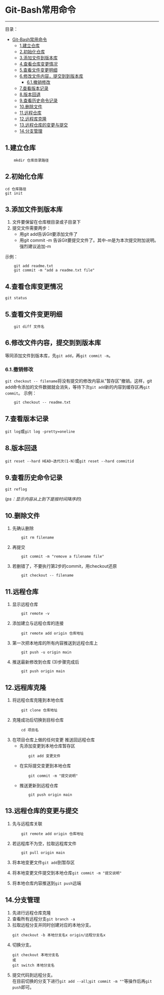# Git-Bash常用命令

--------
目录：
- [Git-Bash常用命令](#git-bash常用命令)
  - [1.建立仓库](#1建立仓库)
  - [2.初始化仓库](#2初始化仓库)
  - [3.添加文件到版本库](#3添加文件到版本库)
  - [4.查看仓库变更情况](#4查看仓库变更情况)
  - [5.查看文件变更明细](#5查看文件变更明细)
  - [6.修改文件内容，提交到到版本库](#6修改文件内容提交到到版本库)
    - [6.1.撤销修改](#61撤销修改)
  - [7.查看版本记录](#7查看版本记录)
  - [8.版本回退](#8版本回退)
  - [9.查看历史命令记录](#9查看历史命令记录)
  - [10.删除文件](#10删除文件)
  - [11.远程仓库](#11远程仓库)
  - [12.远程库克隆](#12远程库克隆)
  - [13.远程仓库的变更与提交](#13远程仓库的变更与提交)
  - [14.分支管理](#14分支管理)

## 1.建立仓库
```
    mkdir 仓库目录路径
```

## 2.初始化仓库
	cd 仓库路径
	git init

## 3.添加文件到版本库
1. 文件要保留在仓库根目录或子目录下  
2. 提交文件需要两步：  
   - 用git add告诉Git要添加文件了
   - 用git commit -m 告诉Git要提交文件了。其中-m是为本次提交附加说明。强烈建议追加-m
	
示例：
```
    git add readme.txt
    git commit -m "add a readme.txt file"
```
	
## 4.查看仓库变更情况
```
git status
```

## 5.查看文件变更明细
```
    git diff 文件名
```

## 6.修改文件内容，提交到到版本库
等同添加文件到版本库，先`git add`，再`git commit -m`。
### 6.1.撤销修改

`git checkout -- filename`将没有提交的修改内容从"暂存区"撤销。这样，git add命令添加的文件数据就会消失，等待下次`git add`新的内容到缓存区再`git commit`。
示例：
```
	git checkout -- readme.txt
```

## 7.查看版本记录
`git log`或`git log -pretty=oneline`

## 8.版本回退
`git reset --hard HEAD~迭代次(1-N)`或`git reset --hard commitid`

## 9.查看历史命令记录
`git reflog`

(*ps：显示内容从上到下是按时间降序的*)
	
## 10.删除文件

1. 先确认删除  
    ```
        git rm filename
    ```
2. 再提交  
    ```
        git commit -m "remove a filename file"
    ```
3. 若删错了，不要执行第2步的commit，用checkout还原
    ```
        git checkout -- filename
    ```
	
## 11.远程仓库
1. 显示远程仓库  
    ```
        git remote -v
    ```
2. 添加建立与远程仓库的连接  
    ```
        git remote add origin 仓库地址
    ```
3. 第一次把本地库的所有内容推送到远程仓库上  
    ```
        git push -u origin main
    ```
4. 推送最新修改到仓库 (3)步骤完成后  
    ```
        git push origin main
    ```

## 12.远程库克隆
1. 将远程仓库克隆到本地仓库  
    ```
        git clone 仓库地址
    ```
2. 克隆成功后切换到目标仓库  
    ```
        cd 项目名
    ```
3. 在项目仓库上做的任何变更 推送回远程仓库
   - 先添加变更到本地仓库暂存区  
        ```
            git add 变更文件
        ```
   - 在实际提交变更到本地仓库  
        ```
            git commit -m "提交说明"
        ```
   - 推送更新到远程仓库  
        ```
            git push origin main
        ```
			
## 13.远程仓库的变更与提交
1. 先与远程库关联  
    ```
        git remote add origin 仓库地址
    ```
2. 若远程库不为空，拉取远程库文件  
    ```
        git pull origin main
    ```

3. 将本地变更文件`git add`到暂存区
4. 将本地变更文件提交到本地仓库`git commit -m "提交说明"`
5. 将本地仓库内容推送到`git push`远端
		
## 14.分支管理
1. 先进行远程仓库克隆  
2. 查看所有远程分支`git branch -a`  
3. 拉取远程分支并同时创建对应的本地分支。  
    ```
    git checkout -b 本地分支名x origin/远程分支名x 
    ```
4. 切换分支。  
   ```
   git checkout 本地分支名
   或
   git switch 本地分支名
   ```
5. 提交代码到远程分支。  
    在目前切换的分支下进行`git add --all`;`git commit -m ""`等操作后再`git push`即可。